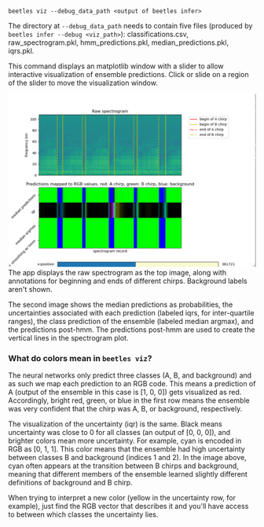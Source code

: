 
`beetles viz --debug_data_path <output of beetles infer>`

The directory at `--debug_data_path` needs to contain five files 
(produced by `beetles infer --debug <viz_path>`): classifications.csv,
raw_spectrogram.pkl, hmm_predictions.pkl, median_predictions.pkl, iqrs.pkl. 


This command displays an matplotlib window with a slider to allow interactive
visualization of ensemble predictions. Click or slide on a region of the slider
to move the visualization window.

![App from beetles viz.](https://github.com/TravisWheelerLab/beetles-cnn/blob/infer/resources/example_inference_image.png)
The app displays the raw spectrogram as the top image, along with annotations
for beginning and ends of different chirps. Background labels aren't shown.

The second image shows the median predictions as probabilities, the
uncertainties associated with each prediction (labeled iqrs, for inter-quartile
ranges), the class prediction of the ensemble (labeled median
argmax), and the predictions post-hmm. The predictions post-hmm are used to
create the vertical lines in the spectrogram plot.

### What do colors mean in `beetles viz`?

The neural networks only predict three classes (A, B, and background) and as
such we map each prediction to an RGB code. This means a prediction of A (output
of the ensemble in this case is [1, 0, 0]) gets visualized as red. Accordingly,
bright red, green, or blue in the first row means the ensemble was very
confident that the chirp was A, B, or background, respectively.

The visualization of the uncertainty (iqr) is the same. Black means uncertainty
was close to 0 for all classes (an output of [0, 0, 0]), and brighter colors
mean more uncertainty. For example, cyan is encoded in RGB as [0, 1, 1]. This
color means that the ensemble had high uncertainty between classes B and
background (indices 1 and 2). In the image above, cyan often appears at the
transition between B chirps and background, meaning that different members of
the ensemble learned slightly different definitions of background and B chirp.

When trying to interpret a new color (yellow in the uncertainty row, for
example), just find the RGB vector that describes it and you'll have access to
between which classes the uncertainty lies.

